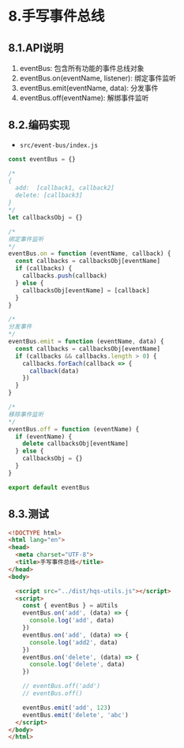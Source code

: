 # 8.手写事件总线

## 8.1.API说明

1. eventBus: 包含所有功能的事件总线对象
2. eventBus.on(eventName, listener): 绑定事件监听
3. eventBus.emit(eventName, data): 分发事件
4. eventBus.off(eventName): 解绑事件监听

## 8.2.编码实现

- `src/event-bus/index.js`

```js
const eventBus = {}

/* 
{
  add:  [callback1, callback2]
  delete: [callback3]
}
*/
let callbacksObj = {}

/* 
绑定事件监听
*/
eventBus.on = function (eventName, callback) {
  const callbacks = callbacksObj[eventName]
  if (callbacks) {
    callbacks.push(callback)
  } else {
    callbacksObj[eventName] = [callback]
  }
}

/* 
分发事件
*/
eventBus.emit = function (eventName, data) {
  const callbacks = callbacksObj[eventName]
  if (callbacks && callbacks.length > 0) {
    callbacks.forEach(callback => {
      callback(data)
    })
  }
}

/* 
移除事件监听
*/
eventBus.off = function (eventName) {
  if (eventName) {
    delete callbacksObj[eventName]
  } else {
    callbacksObj = {}
  }
}

export default eventBus
```

## 8.3.测试

```html
<!DOCTYPE html>
<html lang="en">
<head>
  <meta charset="UTF-8">
  <title>手写事件总线</title>
</head>
<body>

  <script src="../dist/hqs-utils.js"></script>
  <script>
    const { eventBus } = aUtils
    eventBus.on('add', (data) => {
      console.log('add', data)
    })
    eventBus.on('add', (data) => {
      console.log('add2', data)
    })
    eventBus.on('delete', (data) => {
      console.log('delete', data)
    })

    // eventBus.off('add')
    // eventBus.off()

    eventBus.emit('add', 123)
    eventBus.emit('delete', 'abc')
  </script>
</body>
</html>
```
